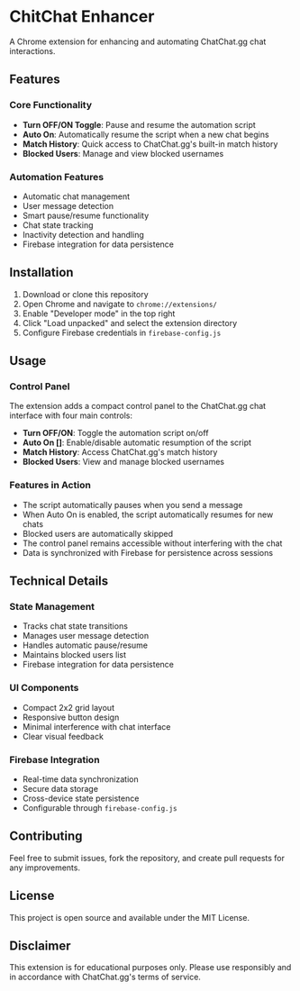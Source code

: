 # ChitChat Enhancer

A Chrome extension for enhancing and automating ChatChat.gg chat interactions.

## Features

### Core Functionality
- **Turn OFF/ON Toggle**: Pause and resume the automation script
- **Auto On**: Automatically resume the script when a new chat begins
- **Match History**: Quick access to ChatChat.gg's built-in match history
- **Blocked Users**: Manage and view blocked usernames

### Automation Features
- Automatic chat management
- User message detection
- Smart pause/resume functionality
- Chat state tracking
- Inactivity detection and handling
- Firebase integration for data persistence

## Installation

1. Download or clone this repository
2. Open Chrome and navigate to `chrome://extensions/`
3. Enable "Developer mode" in the top right
4. Click "Load unpacked" and select the extension directory
5. Configure Firebase credentials in `firebase-config.js`

## Usage

### Control Panel
The extension adds a compact control panel to the ChatChat.gg chat interface with four main controls:

- **Turn OFF/ON**: Toggle the automation script on/off
- **Auto On []**: Enable/disable automatic resumption of the script
- **Match History**: Access ChatChat.gg's match history
- **Blocked Users**: View and manage blocked usernames

### Features in Action
- The script automatically pauses when you send a message
- When Auto On is enabled, the script automatically resumes for new chats
- Blocked users are automatically skipped
- The control panel remains accessible without interfering with the chat
- Data is synchronized with Firebase for persistence across sessions

## Technical Details

### State Management
- Tracks chat state transitions
- Manages user message detection
- Handles automatic pause/resume
- Maintains blocked users list
- Firebase integration for data persistence

### UI Components
- Compact 2x2 grid layout
- Responsive button design
- Minimal interference with chat interface
- Clear visual feedback

### Firebase Integration
- Real-time data synchronization
- Secure data storage
- Cross-device state persistence
- Configurable through `firebase-config.js`

## Contributing

Feel free to submit issues, fork the repository, and create pull requests for any improvements.

## License

This project is open source and available under the MIT License.

## Disclaimer

This extension is for educational purposes only. Please use responsibly and in accordance with ChatChat.gg's terms of service.

